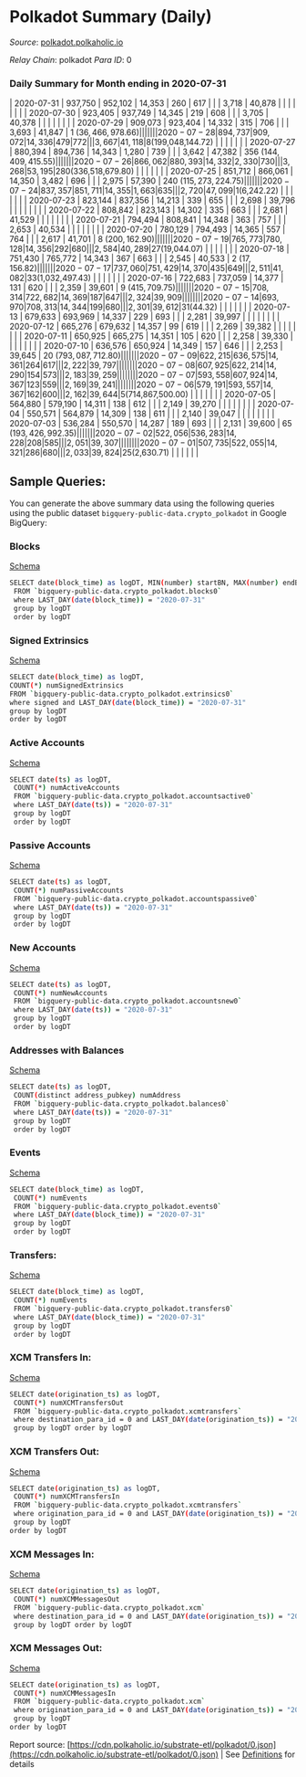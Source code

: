 # Polkadot Summary (Daily)

_Source_: [polkadot.polkaholic.io](https://polkadot.polkaholic.io)

*Relay Chain*: polkadot
*Para ID*: 0



### Daily Summary for Month ending in 2020-07-31


| 2020-07-31 | 937,750 | 952,102 | 14,353 | 260 | 617 |  |  | 3,718 | 40,878 |   |   |   |  |  |  |
| 2020-07-30 | 923,405 | 937,749 | 14,345 | 219 | 608 |  |  | 3,705 | 40,378 |   |   |   |  |  |  |
| 2020-07-29 | 909,073 | 923,404 | 14,332 | 315 | 706 |  |  | 3,693 | 41,847 | 1 ($36,466,978.66) |   |   |  |  |  |
| 2020-07-28 | 894,737 | 909,072 | 14,336 | 479 | 772 |  |  | 3,667 | 41,118 | 8 ($199,048,144.72) |   |   |  |  |  |
| 2020-07-27 | 880,394 | 894,736 | 14,343 | 1,280 | 739 |  |  | 3,642 | 47,382 | 356 ($144,409,415.55) |   |   |  |  |  |
| 2020-07-26 | 866,062 | 880,393 | 14,332 | 2,330 | 730 |  |  | 3,268 | 53,195 | 280 ($336,518,679.80) |   |   |  |  |  |
| 2020-07-25 | 851,712 | 866,061 | 14,350 | 3,482 | 696 |  |  | 2,975 | 57,390 | 240 ($115,273,224.75) |   |   |  |  |  |
| 2020-07-24 | 837,357 | 851,711 | 14,355 | 1,663 | 635 |  |  | 2,720 | 47,099 | 1 ($6,242.22) |   |   |  |  |  |
| 2020-07-23 | 823,144 | 837,356 | 14,213 | 339 | 655 |  |  | 2,698 | 39,796 |   |   |   |  |  |  |
| 2020-07-22 | 808,842 | 823,143 | 14,302 | 335 | 663 |  |  | 2,681 | 41,529 |   |   |   |  |  |  |
| 2020-07-21 | 794,494 | 808,841 | 14,348 | 363 | 757 |  |  | 2,653 | 40,534 |   |   |   |  |  |  |
| 2020-07-20 | 780,129 | 794,493 | 14,365 | 557 | 764 |  |  | 2,617 | 41,701 | 8 ($200,162.90) |   |   |  |  |  |
| 2020-07-19 | 765,773 | 780,128 | 14,356 | 292 | 680 |  |  | 2,584 | 40,289 | 27 ($19,044.07) |   |   |  |  |  |
| 2020-07-18 | 751,430 | 765,772 | 14,343 | 367 | 663 |  |  | 2,545 | 40,533 | 2 ($17,156.82) |   |   |  |  |  |
| 2020-07-17 | 737,060 | 751,429 | 14,370 | 435 | 649 |  |  | 2,511 | 41,082 | 33 ($1,032,497.43) |   |   |  |  |  |
| 2020-07-16 | 722,683 | 737,059 | 14,377 | 131 | 620 |  |  | 2,359 | 39,601 | 9 ($415,709.75) |   |   |  |  |  |
| 2020-07-15 | 708,314 | 722,682 | 14,369 | 187 | 647 |  |  | 2,324 | 39,909 |   |   |   |  |  |  |
| 2020-07-14 | 693,970 | 708,313 | 14,344 | 199 | 680 |  |  | 2,301 | 39,612 | 31 ($44.32) |   |   |  |  |  |
| 2020-07-13 | 679,633 | 693,969 | 14,337 | 229 | 693 |  |  | 2,281 | 39,997 |   |   |   |  |  |  |
| 2020-07-12 | 665,276 | 679,632 | 14,357 | 99 | 619 |  |  | 2,269 | 39,382 |   |   |   |  |  |  |
| 2020-07-11 | 650,925 | 665,275 | 14,351 | 105 | 620 |  |  | 2,258 | 39,330 |   |   |   |  |  |  |
| 2020-07-10 | 636,576 | 650,924 | 14,349 | 157 | 646 |  |  | 2,253 | 39,645 | 20 ($793,087,712.80) |   |   |  |  |  |
| 2020-07-09 | 622,215 | 636,575 | 14,361 | 264 | 617 |  |  | 2,222 | 39,797 |   |   |   |  |  |  |
| 2020-07-08 | 607,925 | 622,214 | 14,290 | 154 | 573 |  |  | 2,183 | 39,259 |   |   |   |  |  |  |
| 2020-07-07 | 593,558 | 607,924 | 14,367 | 123 | 559 |  |  | 2,169 | 39,241 |   |   |   |  |  |  |
| 2020-07-06 | 579,191 | 593,557 | 14,367 | 162 | 600 |  |  | 2,162 | 39,644 | 5 ($714,867,500.00) |   |   |  |  |  |
| 2020-07-05 | 564,880 | 579,190 | 14,311 | 138 | 612 |  |  | 2,149 | 39,270 |   |   |   |  |  |  |
| 2020-07-04 | 550,571 | 564,879 | 14,309 | 138 | 611 |  |  | 2,140 | 39,047 |   |   |   |  |  |  |
| 2020-07-03 | 536,284 | 550,570 | 14,287 | 189 | 693 |  |  | 2,131 | 39,600 | 65 ($193,426,992.35) |   |   |  |  |  |
| 2020-07-02 | 522,056 | 536,283 | 14,228 | 208 | 585 |  |  | 2,051 | 39,307 |   |   |   |  |  |  |
| 2020-07-01 | 507,735 | 522,055 | 14,321 | 286 | 680 |  |  | 2,033 | 39,824 | 25 ($2,630.71) |   |   |  |  |  |

## Sample Queries:
You can generate the above summary data using the following queries using the public dataset `bigquery-public-data.crypto_polkadot` in Google BigQuery:


### Blocks 

[Schema](https://github.com/colorfulnotion/substrate-etl/blob/main/schema/blocks.json)

```bash
SELECT date(block_time) as logDT, MIN(number) startBN, MAX(number) endBN, COUNT(*) numBlocks 
 FROM `bigquery-public-data.crypto_polkadot.blocks0`  
 where LAST_DAY(date(block_time)) = "2020-07-31" 
 group by logDT 
 order by logDT
```

### Signed Extrinsics 

[Schema](https://github.com/colorfulnotion/substrate-etl/blob/main/schema/extrinsics.json)

```bash
SELECT date(block_time) as logDT, 
COUNT(*) numSignedExtrinsics 
FROM `bigquery-public-data.crypto_polkadot.extrinsics0`  
where signed and LAST_DAY(date(block_time)) = "2020-07-31" 
group by logDT 
order by logDT
```

### Active Accounts 

[Schema](https://github.com/colorfulnotion/substrate-etl/blob/main/schema/accountsactive.json)

```bash
SELECT date(ts) as logDT, 
 COUNT(*) numActiveAccounts 
 FROM `bigquery-public-data.crypto_polkadot.accountsactive0` 
 where LAST_DAY(date(ts)) = "2020-07-31" 
 group by logDT 
 order by logDT
```

### Passive Accounts 

[Schema](https://github.com/colorfulnotion/substrate-etl/blob/main/schema/accountspassive.json)

```bash
SELECT date(ts) as logDT, 
 COUNT(*) numPassiveAccounts 
 FROM `bigquery-public-data.crypto_polkadot.accountspassive0` 
 where LAST_DAY(date(ts)) = "2020-07-31" 
 group by logDT 
 order by logDT
```

### New Accounts 

[Schema](https://github.com/colorfulnotion/substrate-etl/blob/main/schema/accountsnew.json)

```bash
SELECT date(ts) as logDT, 
 COUNT(*) numNewAccounts 
 FROM `bigquery-public-data.crypto_polkadot.accountsnew0` 
 where LAST_DAY(date(ts)) = "2020-07-31" 
 group by logDT
 order by logDT
```

### Addresses with Balances 

[Schema](https://github.com/colorfulnotion/substrate-etl/blob/main/schema/balances.json)

```bash
SELECT date(ts) as logDT,
 COUNT(distinct address_pubkey) numAddress 
 FROM `bigquery-public-data.crypto_polkadot.balances0` 
 where LAST_DAY(date(ts)) = "2020-07-31" 
 group by logDT 
 order by logDT
```

### Events 

[Schema](https://github.com/colorfulnotion/substrate-etl/blob/main/schema/events.json)

```bash
SELECT date(block_time) as logDT, 
 COUNT(*) numEvents 
 FROM `bigquery-public-data.crypto_polkadot.events0` 
 where LAST_DAY(date(block_time)) = "2020-07-31" 
 group by logDT 
 order by logDT
```

### Transfers:

[Schema](https://github.com/colorfulnotion/substrate-etl/blob/main/schema/transfers.json)

```bash
SELECT date(block_time) as logDT, 
 COUNT(*) numEvents 
 FROM `bigquery-public-data.crypto_polkadot.transfers0` 
 where LAST_DAY(date(block_time)) = "2020-07-31" 
 group by logDT 
 order by logDT
```

### XCM Transfers In: 

[Schema](https://github.com/colorfulnotion/substrate-etl/blob/main/schema/xcmtransfers.json)

```bash
SELECT date(origination_ts) as logDT, 
 COUNT(*) numXCMTransfersOut 
 FROM `bigquery-public-data.crypto_polkadot.xcmtransfers` 
 where destination_para_id = 0 and LAST_DAY(date(origination_ts)) = "2020-07-31" 
 group by logDT order by logDT
```

### XCM Transfers Out: 

[Schema](https://github.com/colorfulnotion/substrate-etl/blob/main/schema/xcmtransfers.json)

```bash
SELECT date(origination_ts) as logDT, 
 COUNT(*) numXCMTransfersIn 
 FROM `bigquery-public-data.crypto_polkadot.xcmtransfers` 
 where origination_para_id = 0 and LAST_DAY(date(origination_ts)) = "2020-07-31" 
 group by logDT 
order by logDT
```

### XCM Messages In: 

[Schema](https://github.com/colorfulnotion/substrate-etl/blob/main/schema/xcm.json)

```bash
SELECT date(origination_ts) as logDT, 
 COUNT(*) numXCMMessagesOut 
 FROM `bigquery-public-data.crypto_polkadot.xcm` 
 where destination_para_id = 0 and LAST_DAY(date(origination_ts)) = "2020-07-31" 
 group by logDT order by logDT
```

### XCM Messages Out: 

[Schema](https://github.com/colorfulnotion/substrate-etl/blob/main/schema/xcm.json)

```bash
SELECT date(origination_ts) as logDT, 
 COUNT(*) numXCMMessagesIn 
 FROM `bigquery-public-data.crypto_polkadot.xcm` 
 where origination_para_id = 0 and LAST_DAY(date(origination_ts)) = "2020-07-31" 
 group by logDT 
order by logDT
```


Report source: [https://cdn.polkaholic.io/substrate-etl/polkadot/0.json](https://cdn.polkaholic.io/substrate-etl/polkadot/0.json) | See [Definitions](/DEFINITIONS.md) for details
